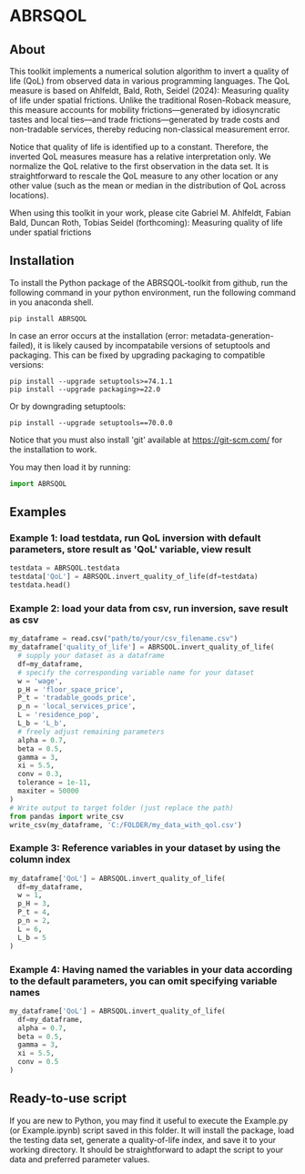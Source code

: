 
# ABRSQOL
## About
This toolkit implements a numerical solution algorithm
to invert a quality of life (QoL) from observed data
in various programming languages. The QoL measure is
based on Ahlfeldt, Bald, Roth, Seidel (2024):
Measuring quality of life under spatial frictions.
Unlike the traditional Rosen-Roback measure, this measure
accounts for mobility frictions—generated by idiosyncratic
tastes and local ties—and trade frictions—generated by
trade costs and non-tradable services, thereby reducing
non-classical measurement error.

Notice that quality of life is identified up to a constant.
Therefore, the inverted QoL measures measure has a relative
interpretation only. We normalize the QoL relative to the first
observation in the data set. It is straightforward to rescale
the QoL measure to any other location or any other value (such
as the mean or median in the distribution of QoL across locations).

When using this toolkit in your work, please cite Gabriel M. Ahlfeldt, Fabian Bald, Duncan Roth, Tobias Seidel (forthcoming): Measuring quality of life under spatial frictions

## Installation
To install the Python package of the ABRSQOL-toolkit from github, run the following command in your python environment, run the following command in you anaconda shell. 

```console
pip install ABRSQOL
```
In case an error occurs at the installation (error: metadata-generation-failed), it is likely caused by incompatabile versions of setuptools and packaging. 
This can be fixed by upgrading packaging to compatible versions:
```console
pip install --upgrade setuptools>=74.1.1
pip install --upgrade packaging>=22.0
```
Or by downgrading setuptools:
```console
pip install --upgrade setuptools==70.0.0
```
Notice that you must also install 'git' available at https://git-scm.com/ for the installation to work.

You may then load it by running:
```python
import ABRSQOL
```

## Examples
### Example 1: load testdata, run QoL inversion with default parameters, store result as 'QoL' variable, view result
```python
testdata = ABRSQOL.testdata
testdata['QoL'] = ABRSQOL.invert_quality_of_life(df=testdata)
testdata.head()
```

### Example 2: load your data from csv, run inversion, save result as csv
```python
my_dataframe = read.csv("path/to/your/csv_filename.csv")
my_dataframe['quality_of_life'] = ABRSQOL.invert_quality_of_life(
  # supply your dataset as a dataframe
  df=my_dataframe,
  # specify the corresponding variable name for your dataset
  w = 'wage',
  p_H = 'floor_space_price',
  P_t = 'tradable_goods_price',
  p_n = 'local_services_price',
  L = 'residence_pop',
  L_b = 'L_b',
  # freely adjust remaining parameters
  alpha = 0.7,
  beta = 0.5,
  gamma = 3,
  xi = 5.5,
  conv = 0.3,
  tolerance = 1e-11,
  maxiter = 50000
)
# Write output to target folder (just replace the path)
from pandas import write_csv
write_csv(my_dataframe, 'C:/FOLDER/my_data_with_qol.csv')
```

### Example 3: Reference variables in your dataset by using the column index
```python
my_dataframe['QoL'] = ABRSQOL.invert_quality_of_life(
  df=my_dataframe,
  w = 1,
  p_H = 3,
  P_t = 4,
  p_n = 2,
  L = 6,
  L_b = 5
)
```

### Example 4: Having named the variables in your data according to the default parameters, you can omit specifying variable names
```python
my_dataframe['QoL'] = ABRSQOL.invert_quality_of_life(
  df=my_dataframe,
  alpha = 0.7,
  beta = 0.5,
  gamma = 3,
  xi = 5.5,
  conv = 0.5
)
```

## Ready-to-use script

If you are new to Python, you may find it useful to execute the Example.py (or Example.ipynb) script saved in this folder. It will install the package, load the testing data set, generate a quality-of-life index, and save it to your working directory.  It should be straightforward to adapt the script to your data and preferred parameter values.
